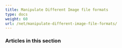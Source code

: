 ```yaml
---
title: Manipulate Different Image file formats
type: docs
weight: 60
url: /net/manipulate-different-image-file-formats/
---
```


### **Articles in this section**

